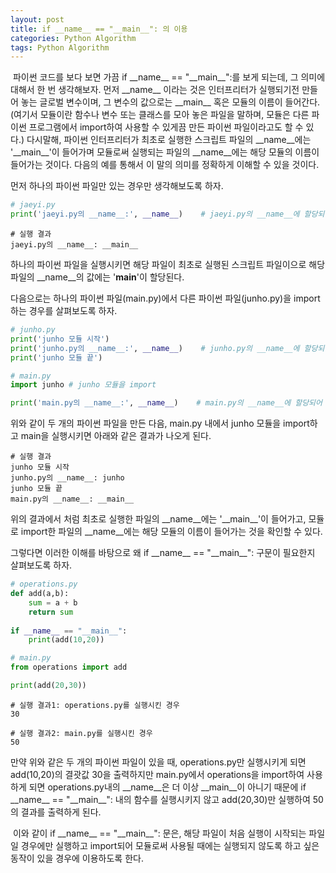 ```yaml
---
layout: post
title: if __name__ == "__main__": 의 이용 
categories: Python Algorithm
tags: Python Algorithm
---
```

​	파이썬 코드를 보다 보면 가끔 if &#95;&#95;name&#95;&#95; == "&#95;&#95;main&#95;&#95;":를 보게 되는데, 그 의미에 대해서 한 번 생각해보자. 먼저 &#95;&#95;name&#95;&#95; 이라는 것은 인터프리터가 실행되기전 만들어 놓는 글로벌 변수이며, 그 변수의 값으로는 &#95;&#95;main&#95;&#95; 혹은 모듈의 이름이 들어간다. (여기서 모듈이란 함수나 변수 또는 클래스를 모아 놓은 파일을 말하며, 모듈은 다른 파이썬 프로그램에서 import하여 사용할 수 있게끔 만든 파이썬 파일이라고도 할 수 있다.) 다시말해,  파이썬 인터프리터가 최초로 실행한 스크립트 파일의 &#95;&#95;name&#95;&#95;에는 '&#95;&#95;main&#95;&#95;'이 들어가며 모듈로써 실행되는 파일의 &#95;&#95;name&#95;&#95;에는 해당 모듈의 이름이 들어가는 것이다. 다음의 예를 통해서 이 말의 의미를 정확하게 이해할 수 있을 것이다.



먼저 하나의 파이썬 파일만 있는 경우만 생각해보도록 하자.

```python
# jaeyi.py
print('jaeyi.py의 __name__:', __name__)    # jaeyi.py의 __name__에 할당되어 있는 변수를 출력
```

```
# 실행 결과
jaeyi.py의 __name__: __main__
```

하나의 파이썬 파일을 실행시키면 해당 파일이 최초로 실행된 스크립트 파일이으로 해당 파일의 __name__의 값에는 '__main__'이 할당된다.



다음으로는 하나의 파이썬 파일(main.py)에서 다른 파이썬 파일(junho.py)을 import하는 경우를 살펴보도록 하자.

```python
# junho.py
print('junho 모듈 시작')
print('junho.py의 __name__:', __name__)    # junho.py의 __name__에 할당되어 있는 변수를 출력
print('junho 모듈 끝')
```

```python
# main.py
import junho # junho 모듈을 import

print('main.py의 __name__:', __name__)    # main.py의 __name__에 할당되어 있는 변수를 출력
```

위와 같이 두 개의 파이썬 파일을 만든 다음, main.py 내에서 junho 모듈을 import하고 main을 실행시키면 아래와 같은 결과가 나오게 된다.

```
# 실행 결과
junho 모듈 시작
junho.py의 __name__: junho
junho 모듈 끝
main.py의 __name__: __main__
```

위의 결과에서 처럼 최초로 실행한 파일의 &#95;&#95;name&#95;&#95;에는 '&#95;&#95;main&#95;&#95;'이 들어가고, 모듈로 import한 파일의 &#95;&#95;name&#95;&#95;에는 해당 모듈의 이름이 들어가는 것을 확인할 수 있다. 



그렇다면 이러한 이해를 바탕으로 왜 if &#95;&#95;name&#95;&#95; == "&#95;&#95;main&#95;&#95;": 구문이 필요한지 살펴보도록 하자.

```python
# operations.py
def add(a,b):
    sum = a + b
    return sum
 
if __name__ == "__main__":
    print(add(10,20))
```

```python
# main.py
from operations import add

print(add(20,30))
```

```
# 실행 결과1: operations.py를 실행시킨 경우
30
```

```
# 실행 결과2: main.py를 실행시킨 경우
50
```

만약 위와 같은 두 개의 파이썬 파일이 있을 때, operations.py만 실행시키게 되면 add(10,20)의 결괏값 30을 출력하지만 main.py에서 operations을 import하여 사용하게 되면 operations.py내의 __name__은 더 이상 &#95;&#95;main&#95;&#95;이 아니기 때문에 if &#95;&#95;name&#95;&#95; == "&#95;&#95;main&#95;&#95;": 내의 함수를 실행시키지 않고 add(20,30)만 실행하여 50의 결과를 출력하게 된다.



​	이와 같이 if &#95;&#95;name&#95;&#95; == "&#95;&#95;main&#95;&#95;": 문은, 해당 파일이 처음 실행이 시작되는 파일일 경우에만 실행하고 import되어 모듈로써 사용될 때에는 실행되지 않도록 하고 싶은 동작이 있을 경우에 이용하도록 한다.
